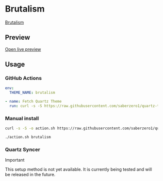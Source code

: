 # Brutalism

[Brutalism](https://github.com/abrahambahez)

## Preview

[Open live preview](https://quartz-themes.github.io/brutalism/)

## Usage

### GitHub Actions

```yaml
env:
  THEME_NAME: brutalism
```

```yaml
- name: Fetch Quartz Theme
  run: curl -s -S https://raw.githubusercontent.com/saberzero1/quartz-themes/master/action.sh | bash -s -- $THEME_NAME
```

### Manual install

```bash
curl -s -S -o action.sh https://raw.githubusercontent.com/saberzero1/quartz-themes/master/action.sh

./action.sh brutalism
```

### Quartz Syncer

> [!IMPORTANT]
> This setup method is not yet available. It is currently being tested and will be released in the future.
